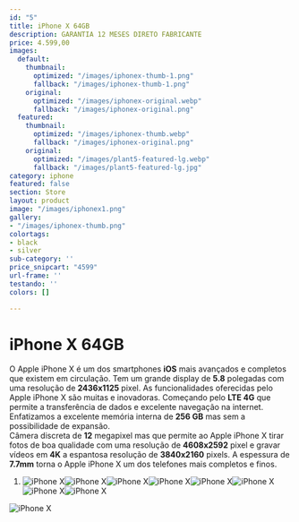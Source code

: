 ```yaml
---
id: "5"
title: iPhone X 64GB
description: GARANTIA 12 MESES DIRETO FABRICANTE
price: 4.599,00
images:
  default:
    thumbnail:
      optimized: "/images/iphonex-thumb-1.png"
      fallback: "/images/iphonex-thumb-1.png"
    original:
      optimized: "/images/iphonex-original.webp"
      fallback: "/images/iphonex-original.png"
  featured:
    thumbnail:
      optimized: "/images/iphonex-thumb.webp"
      fallback: "/images/iphonex-original.png"
    original:
      optimized: "/images/plant5-featured-lg.webp"
      fallback: "/images/plant5-featured-lg.jpg"
category: iphone
featured: false
section: Store
layout: product
image: "/images/iphonex1.png"
gallery:
- "/images/iphonex-thumb.png"
colortags:
- black
- silver
sub-category: ''
price_snipcart: "4599"
url-frame: ''
testando: ''
colors: []

---
```

# iPhone X 64GB

O Apple iPhone X é um dos smartphones **iOS** mais avançados e completos que existem em circulação. Tem um grande display de **5.8** polegadas com uma resolução de **2436x1125** pixel. As funcionalidades oferecidas pelo Apple iPhone X são muitas e inovadoras. Começando pelo **LTE 4G** que permite a transferência de dados e excelente navegação na internet. Enfatizamos a excelente memória interna de **256 GB** mas sem a possibilidade de expansão.  
Câmera discreta de **12** megapixel mas que permite ao Apple iPhone X tirar fotos de boa qualidade com uma resolução de **4608x2592** pixel e gravar vídeos em **4K** a espantosa resolução de **3840x2160** pixels. A espessura de **7.7mm** torna o Apple iPhone X um dos telefones mais completos e finos.

1. ![iPhone X](/images/xr1.png)![iPhone X](/images/xr2.png)![iPhone X](/images/xr3.png)![iPhone X](/images/xr4.png)![iPhone X](/images/xr5.png)![iPhone X](/images/xr6.png)![iPhone X](/images/xr7.png)![iPhone X](/images/xr8.png)

![iPhone X](/images/xr9.png)